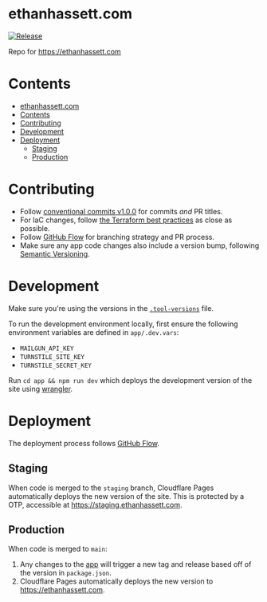 # ethanhassett.com

[![Release](https://github.com/ehassett/ethanhassett/actions/workflows/release.yml/badge.svg)](https://github.com/ehassett/ethanhassett/actions/workflows/release.yml)

Repo for https://ethanhassett.com

# Contents

- [ethanhassett.com](#ethanhassettcom)
- [Contents](#contents)
- [Contributing](#contributing)
- [Development](#development)
- [Deployment](#deployment)
  - [Staging](#staging)
  - [Production](#production)

# Contributing

- Follow [conventional commits v1.0.0](https://www.conventionalcommits.org/en/v1.0.0/) for commits _and_ PR titles.
- For IaC changes, follow [the Terraform best practices](https://www.terraform-best-practices.com) as close as possible.
- Follow [GitHub Flow](https://githubflow.github.io) for branching strategy and PR process.
- Make sure any app code changes also include a version bump, following [Semantic Versioning](https://semver.org).

# Development

Make sure you're using the versions in the [`.tool-versions`](./.tool-versions) file.

To run the development environment locally, first ensure the following environment variables are defined in `app/.dev.vars`:

- `MAILGUN_API_KEY`
- `TURNSTILE_SITE_KEY`
- `TURNSTILE_SECRET_KEY`

Run `cd app && npm run dev` which deploys the development version of the site using [wrangler](https://developers.cloudflare.com/pages/functions/local-development/).

# Deployment

The deployment process follows [GitHub Flow](https://githubflow.github.io).

## Staging

When code is merged to the `staging` branch, Cloudflare Pages automatically deploys the new version of the site. This is protected by a OTP, accessible at https://staging.ethanhassett.com.

## Production

When code is merged to `main`:

1. Any changes to the [app](./app/) will trigger a new tag and release based off of the version in `package.json`.
2. Cloudflare Pages automatically deploys the new version to https://ethanhassett.com.
